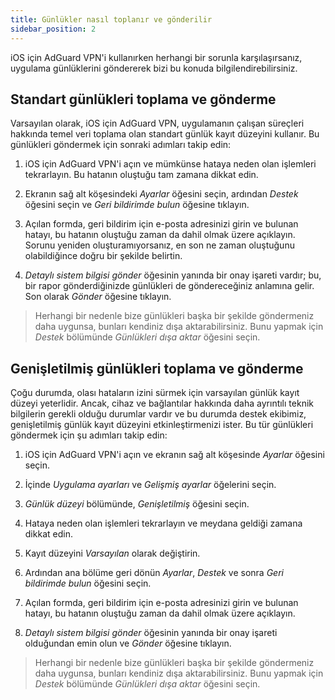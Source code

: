 ```yaml
---
title: Günlükler nasıl toplanır ve gönderilir
sidebar_position: 2
---
```


iOS için AdGuard VPN'i kullanırken herhangi bir sorunla karşılaşırsanız, uygulama günlüklerini göndererek bizi bu konuda bilgilendirebilirsiniz.

## Standart günlükleri toplama ve gönderme

Varsayılan olarak, iOS için AdGuard VPN, uygulamanın çalışan süreçleri hakkında temel veri toplama olan standart günlük kayıt düzeyini kullanır. Bu günlükleri göndermek için sonraki adımları takip edin:

1. iOS için AdGuard VPN'i açın ve mümkünse hataya neden olan işlemleri tekrarlayın. Bu hatanın oluştuğu tam zamana dikkat edin.

2. Ekranın sağ alt köşesindeki *Ayarlar* öğesini seçin, ardından *Destek* öğesini seçin ve *Geri bildirimde bulun* öğesine tıklayın.

3. Açılan formda, geri bildirim için e-posta adresinizi girin ve bulunan hatayı, bu hatanın oluştuğu zaman da dahil olmak üzere açıklayın. Sorunu yeniden oluşturamıyorsanız, en son ne zaman oluştuğunu olabildiğince doğru bir şekilde belirtin.

4. *Detaylı sistem bilgisi gönder* öğesinin yanında bir onay işareti vardır; bu, bir rapor gönderdiğinizde günlükleri de göndereceğiniz anlamına gelir. Son olarak *Gönder* öğesine tıklayın.
> Herhangi bir nedenle bize günlükleri başka bir şekilde göndermeniz daha uygunsa, bunları kendiniz dışa aktarabilirsiniz. Bunu yapmak için *Destek* bölümünde *Günlükleri dışa aktar* öğesini seçin.

## Genişletilmiş günlükleri toplama ve gönderme

Çoğu durumda, olası hataların izini sürmek için varsayılan günlük kayıt düzeyi yeterlidir. Ancak, cihaz ve bağlantılar hakkında daha ayrıntılı teknik bilgilerin gerekli olduğu durumlar vardır ve bu durumda destek ekibimiz, genişletilmiş günlük kayıt düzeyini etkinleştirmenizi ister. Bu tür günlükleri göndermek için şu adımları takip edin:

1. iOS için AdGuard VPN'i açın ve ekranın sağ alt köşesinde *Ayarlar* öğesini seçin.

2. İçinde *Uygulama ayarları* ve *Gelişmiş ayarlar* öğelerini seçin.

3. *Günlük düzeyi* bölümünde, *Genişletilmiş* öğesini seçin.

4. Hataya neden olan işlemleri tekrarlayın ve meydana geldiği zamana dikkat edin.

5. Kayıt düzeyini *Varsayılan* olarak değiştirin.

6. Ardından ana bölüme geri dönün *Ayarlar*, *Destek* ve sonra *Geri bildirimde bulun* öğesini seçin.

7. Açılan formda, geri bildirim için e-posta adresinizi girin ve bulunan hatayı, bu hatanın oluştuğu zaman da dahil olmak üzere açıklayın.

8. *Detaylı sistem bilgisi gönder* öğesinin yanında bir onay işareti olduğundan emin olun ve *Gönder* öğesine tıklayın.
> Herhangi bir nedenle bize günlükleri başka bir şekilde göndermeniz daha uygunsa, bunları kendiniz dışa aktarabilirsiniz. Bunu yapmak için *Destek* bölümünde *Günlükleri dışa aktar* öğesini seçin.
